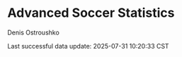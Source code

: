 # Advanced Soccer Statistics
Denis Ostroushko

<!-- gfm -->

Last successful data update: 2025-07-31 10:20:33 CST
